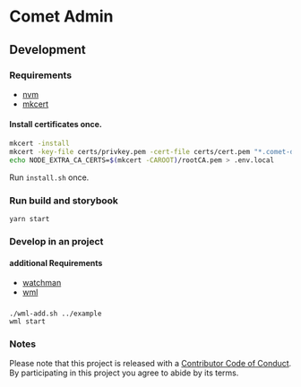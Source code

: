 # Comet Admin

## Development

### Requirements

-   [nvm](https://github.com/nvm-sh/nvm)
-   [mkcert](https://github.com/FiloSottile/mkcert)

#### Install certificates once.

```bash
mkcert -install
mkcert -key-file certs/privkey.pem -cert-file certs/cert.pem "*.comet-dxp.dev"
echo NODE_EXTRA_CA_CERTS=$(mkcert -CAROOT)/rootCA.pem > .env.local
```

Run `install.sh` once.

### Run build and storybook

```
yarn start
```

### Develop in an project

#### additional Requirements

-   [watchman](https://facebook.github.io/watchman/)
-   [wml](https://github.com/wix/wml)

###

    ./wml-add.sh ../example
    wml start

### Notes

Please note that this project is released with a [Contributor Code of Conduct](CODE-OF-CONDUCT.md). By participating in this project you agree to abide by its terms.
